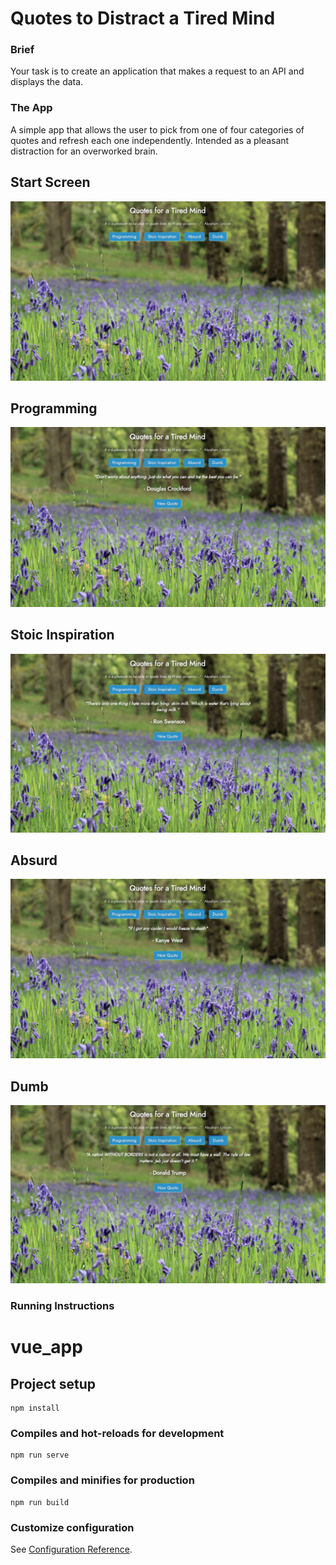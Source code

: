 # Quotes to Distract a Tired Mind


### Brief
Your task is to create an application that makes a request to an API and displays the data.

### The App

A simple app that allows the user to pick from one of four categories of quotes and refresh each one independently. Intended as a pleasant distraction for an overworked brain.

## Start Screen

![](src/assets/StartPage.png)

## Programming

![](src/assets/Programming.png)

## Stoic Inspiration

![](src/assets/Ron.png)

## Absurd

![](src/assets/Absurd.png)

## Dumb

![](src/assets/Trump.png)




### Running Instructions

# vue_app

## Project setup
```
npm install
```

### Compiles and hot-reloads for development
```
npm run serve
```

### Compiles and minifies for production
```
npm run build
```

### Customize configuration
See [Configuration Reference](https://cli.vuejs.org/config/).
